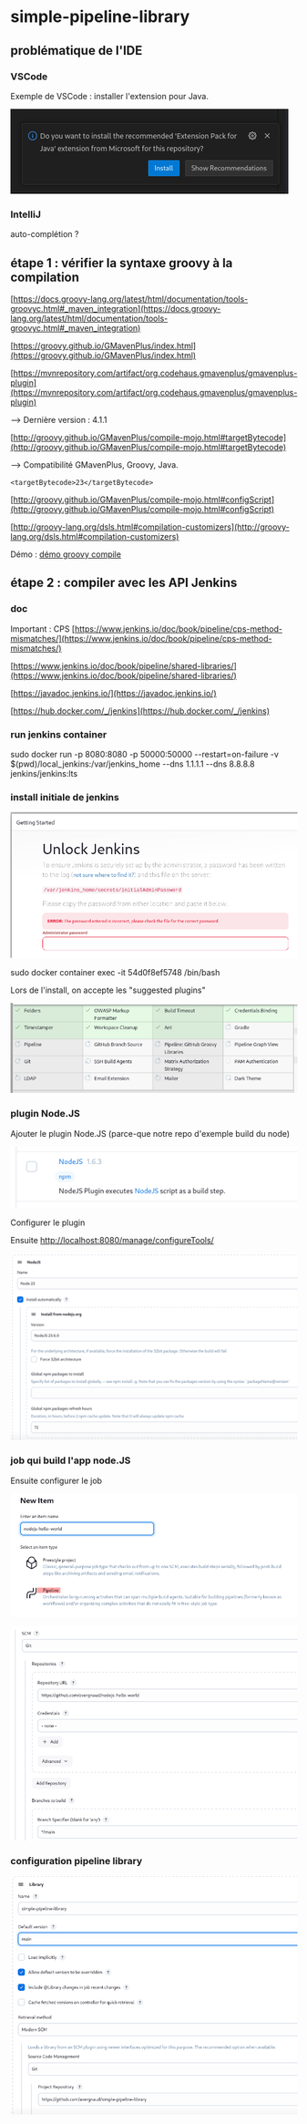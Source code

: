 # simple-pipeline-library

## problématique de l'IDE

### VSCode

Exemple de VSCode : installer l'extension pour Java.

![VSCode extension](./docs/IDE_support_example.png?raw=true)

### IntelliJ

auto-complétion ?

## étape 1 : vérifier la syntaxe groovy à la compilation

[https://docs.groovy-lang.org/latest/html/documentation/tools-groovyc.html#_maven_integration](https://docs.groovy-lang.org/latest/html/documentation/tools-groovyc.html#_maven_integration)

[https://groovy.github.io/GMavenPlus/index.html](https://groovy.github.io/GMavenPlus/index.html)

[https://mvnrepository.com/artifact/org.codehaus.gmavenplus/gmavenplus-plugin](https://mvnrepository.com/artifact/org.codehaus.gmavenplus/gmavenplus-plugin)

--> Dernière version : 4.1.1

[http://groovy.github.io/GMavenPlus/compile-mojo.html#targetBytecode](http://groovy.github.io/GMavenPlus/compile-mojo.html#targetBytecode)

--> Compatibilité GMavenPlus, Groovy, Java.

```
<targetBytecode>23</targetBytecode>
```

[http://groovy.github.io/GMavenPlus/compile-mojo.html#configScript](http://groovy.github.io/GMavenPlus/compile-mojo.html#configScript)

[http://groovy-lang.org/dsls.html#compilation-customizers](http://groovy-lang.org/dsls.html#compilation-customizers)

Démo : [démo groovy compile](./docs/1_groovy_compile.webm?raw=true)

## étape 2 : compiler avec les API Jenkins

### doc

Important : CPS [https://www.jenkins.io/doc/book/pipeline/cps-method-mismatches/](https://www.jenkins.io/doc/book/pipeline/cps-method-mismatches/)

[https://www.jenkins.io/doc/book/pipeline/shared-libraries/](https://www.jenkins.io/doc/book/pipeline/shared-libraries/)

[https://javadoc.jenkins.io/](https://javadoc.jenkins.io/)

[https://hub.docker.com/_/jenkins](https://hub.docker.com/_/jenkins)

### run jenkins container

sudo docker run -p 8080:8080 -p 50000:50000 --restart=on-failure -v $(pwd)/local_jenkins:/var/jenkins_home --dns 1.1.1.1 --dns 8.8.8.8 jenkins/jenkins:lts

### install initiale de jenkins

![install jenkins step 1](./docs/install_jenkins_step1.png?raw=true)

sudo docker container exec -it 54d0f8ef5748 /bin/bash

Lors de l'install, on accepte les "suggested plugins"

![install jenkins step 2](./docs/install_jenkins_step2.png?raw=true)

### plugin Node.JS

Ajouter le plugin Node.JS (parce-que notre repo d'exemple build du node)

![install jenkins step 3](./docs/install_jenkins_step3.png?raw=true)

Configurer le plugin

Ensuite [http://localhost:8080/manage/configureTools/](http://localhost:8080/manage/configureTools/)

![install jenkins step 4](./docs/install_jenkins_step4.png?raw=true)

### job qui build l'app node.JS

Ensuite configurer le job

![setup build step 1](./docs/setup_build_step1.png?raw=true)

![setup build step 2](./docs/setup_build_step2.png?raw=true)

### configuration pipeline library

![configure shared library](./docs/configure_shared_library_1.png?raw=true)


